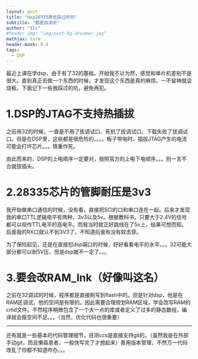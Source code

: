 ```yaml
---
layout: post
title: "dsp28335那些踩过的坑"
subtitle: "都是血泪史"
author: "Slc"
#header-img: "img/post-bg-dreamer.jpg"
mathjax: ture
header-mask: 0.4
tags:
  - DSP
---
```


最近上课在学dsp，由于有了32的基础，开始我不以为然，感觉和单片机差别不是很大。直到真正去做一个东西的时候，才发现这个东西是真的麻烦。一不留神就会烧板。下面记下一些我踩过的坑，避免再犯。

# 1.DSP的JTAG不支持热插拔

之前用32的时候，一直是不用了拔调试口、死机了拔调试口、下载失败了拔调试口。但是在DSP里，这些都是很危险的。。。。板子带电时，插拔JTAG产生的电流可能会打坏芯片。。。慎重作死。

由此而来的，DSP的上电顺序一定要对，按照官方的上电下电顺序。。。别一言不合就拔插头。

# 2.28335芯片的管脚耐压是3v3

我开始做串口通信的时候，没有看，直接把SCI的口和串口连在一起。后来才发现我的串口TTL逻辑电平有两种，3v3以及5v。根据教科书，只要大于2.4V的信号都可以视作TTL电平的高电平。而我当时就正好跳线在了5v上，结果可想而知。后面我的RX口就认不到3V3了，不知道后面有没有软击穿。

为了保险起见，还是在直接怼dsp端口的时候，好好看看电平的水平。。。32可能大部分都可以耐5V压，但是dsp就不一定了。。。

# 3.要会改RAM_Ink（好像叫这名）

之前在32调试的时候，程序都是直接刷写到flash中的。但是针对dsp，他是在RAM区调试，他的空间是有限的。因此需要合理规划RAM区域，学会改写RAM的cmd文件。不然程序稍微包含了一个大一点的库或者定义了过多的静态数组，编译就会报空间不足。。。（当然，优化代码也很重要）

-----

还有就是一些基本的代码管理细节，目测ccs是直接支持git的。（虽然我是在外部手动git，而且懒癌患者，一般快写完了才想起来）善用版本管理，不然万一代码改乱了你都不知道咋办。。。